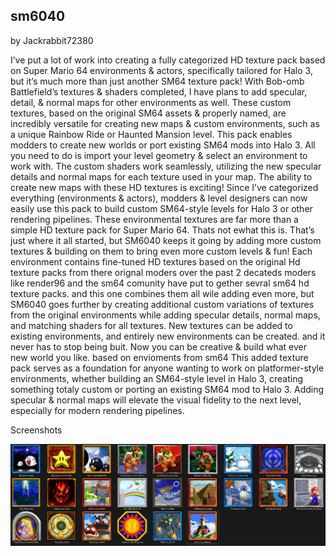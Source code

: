 ## sm6040

by Jackrabbit72380

I’ve put a lot of work into creating a fully categorized HD texture pack based on Super Mario 64 environments & actors, specifically tailored for Halo 3, but it’s much more than just another SM64 texture pack! With Bob-omb Battlefield’s textures & shaders completed, I have plans to add specular, detail, & normal maps for other environments as well. These custom textures, based on the original SM64 assets & properly named, are incredibly versatile for creating new maps & custom environments, such as a unique Rainbow Ride or Haunted Mansion level. This pack enables modders to create new worlds or port existing SM64 mods into Halo 3. All you need to do is import your level geometry & select an environment to work with. The custom shaders work seamlessly, utilizing the new specular details and normal maps for each texture used in your map.
The ability to create new maps with these HD textures is exciting! Since I’ve categorized everything (environments & actors), modders & level designers can now easily use this pack to build custom SM64-style levels for Halo 3 or other rendering pipelines. These environmental textures are far more than a simple HD texture pack for Super Mario 64. Thats not ewhat this is. That’s just where it all started, but SM6040 keeps it going by adding more custom textures & building on them to bring even more custom levels & fun! Each environment contains fine-tuned HD textures based on the original Hd texture packs from there orignal moders over the past 2 decateds moders like render96 and the sm64 comunity have put to gether sevral sm64 hd texture packs. and this one combines them all wile adding even more, but SM6040 goes further by creating additional custom variations of textures from the original environments while adding specular details, normal maps, and matching shaders for all textures. New textures can be added to existing environments, and entirely new environments can be created. and it never has to stop being buit. Now you can be creative & build what ever new world you like. based on envioments from sm64 This added texture pack serves as a foundation for anyone wanting to work on platformer-style environments, whether building an SM64-style level in Halo 3, creating something totaly custom or porting an existing SM64 mod to Halo 3. Adding specular & normal maps will elevate the visual fidelity to the next level, especially for modern rendering pipelines.

Screenshots

![Screenshot](https://github.com/jackrabbit72380/Ho4kmmm/blob/master/common/H3EK/data/sm6040/levels/envorments_preview.jpg)

